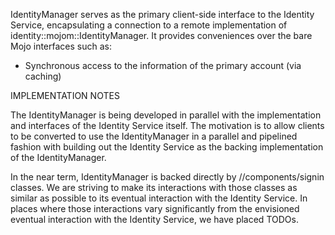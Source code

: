 IdentityManager serves as the primary client-side interface to the Identity
Service, encapsulating a connection to a remote implementation of
identity::mojom::IdentityManager. It provides conveniences over the bare Mojo
interfaces such as:

- Synchronous access to the information of the primary account (via caching)

IMPLEMENTATION NOTES

The IdentityManager is being developed in parallel with the implementation and
interfaces of the Identity Service itself. The motivation is to allow clients to
be converted to use the IdentityManager in a parallel and pipelined fashion with
building out the Identity Service as the backing implementation of the
IdentityManager.

In the near term, IdentityManager is backed directly by //components/signin
classes. We are striving to make its interactions with those classes as similar
as possible to its eventual interaction with the Identity Service. In places
where those interactions vary significantly from the envisioned eventual
interaction with the Identity Service, we have placed TODOs.
